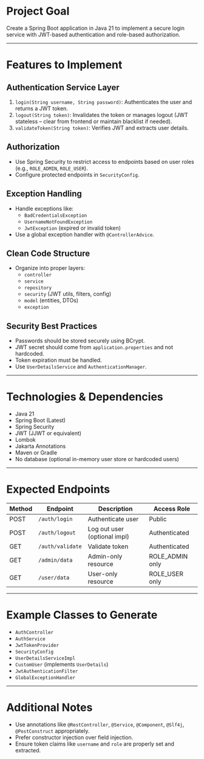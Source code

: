 # Project Goal

Create a Spring Boot application in Java 21 to implement a secure login service with JWT-based authentication and role-based authorization.

---

# Features to Implement

## Authentication Service Layer
1. `login(String username, String password)`: Authenticates the user and returns a JWT token.
2. `logout(String token)`: Invalidates the token or manages logout (JWT stateless – clear from frontend or maintain blacklist if needed).
3. `validateToken(String token)`: Verifies JWT and extracts user details.

## Authorization
- Use Spring Security to restrict access to endpoints based on user roles (e.g., `ROLE_ADMIN`, `ROLE_USER`).
- Configure protected endpoints in `SecurityConfig`.

## Exception Handling
- Handle exceptions like:
    - `BadCredentialsException`
    - `UsernameNotFoundException`
    - `JwtException` (expired or invalid token)
- Use a global exception handler with `@ControllerAdvice`.

## Clean Code Structure
- Organize into proper layers:
    - `controller`
    - `service`
    - `repository`
    - `security` (JWT utils, filters, config)
    - `model` (entities, DTOs)
    - `exception`

## Security Best Practices
- Passwords should be stored securely using BCrypt.
- JWT secret should come from `application.properties` and not hardcoded.
- Token expiration must be handled.
- Use `UserDetailsService` and `AuthenticationManager`.

---

# Technologies & Dependencies

- Java 21
- Spring Boot (Latest)
- Spring Security
- JWT (JJWT or equivalent)
- Lombok
- Jakarta Annotations
- Maven or Gradle
- No database (optional in-memory user store or hardcoded users)

---

# Expected Endpoints

| Method | Endpoint         | Description                  | Access Role      |
|--------|------------------|------------------------------|------------------|
| POST   | `/auth/login`    | Authenticate user            | Public           |
| POST   | `/auth/logout`   | Log out user (optional impl) | Authenticated    |
| GET    | `/auth/validate` | Validate token               | Authenticated    |
| GET    | `/admin/data`    | Admin-only resource          | ROLE_ADMIN only  |
| GET    | `/user/data`     | User-only resource           | ROLE_USER only   |

---

# Example Classes to Generate

- `AuthController`
- `AuthService`
- `JwtTokenProvider`
- `SecurityConfig`
- `UserDetailsServiceImpl`
- `CustomUser` (implements `UserDetails`)
- `JwtAuthenticationFilter`
- `GlobalExceptionHandler`

---

# Additional Notes

- Use annotations like `@RestController`, `@Service`, `@Component`, `@Slf4j`, `@PostConstruct` appropriately.
- Prefer constructor injection over field injection.
- Ensure token claims like `username` and `role` are properly set and extracted.

